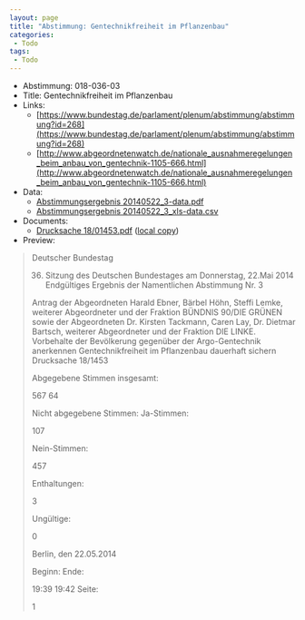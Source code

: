 ```yaml
---
layout: page
title: "Abstimmung: Gentechnikfreiheit im Pflanzenbau"
categories:
 - Todo
tags:
 - Todo
---
```


* Abstimmung: 018-036-03
* Title: Gentechnikfreiheit im Pflanzenbau
* Links: 
    * [https://www.bundestag.de/parlament/plenum/abstimmung/abstimmung?id=268](https://www.bundestag.de/parlament/plenum/abstimmung/abstimmung?id=268)
    * [http://www.abgeordnetenwatch.de/nationale_ausnahmeregelungen_beim_anbau_von_gentechnik-1105-666.html](http://www.abgeordnetenwatch.de/nationale_ausnahmeregelungen_beim_anbau_von_gentechnik-1105-666.html)
* Data: 
    * [Abstimmungsergebnis 20140522_3-data.pdf](/res/abstimmungsliste/20140522_3-data.pdf)
    * [Abstimmungsergebnis 20140522_3_xls-data.csv](/res/abstimmungsliste/analyses/20140522_3_xls-data.csv)
* Documents: 
    * [Drucksache 18/01453.pdf](http://dip21.bundestag.de/dip21/btd/18/014/1801453.pdf) ([local copy](/res/abstimmungsdaten/018-036-03/1801453.pdf))
* Preview: 
> Deutscher Bundestag
> 
> 36. Sitzung des Deutschen Bundestages
> am Donnerstag, 22.Mai 2014
> Endgültiges Ergebnis der Namentlichen Abstimmung Nr. 3
> 
> Antrag der Abgeordneten Harald Ebner, Bärbel Höhn, Steffi Lemke, weiterer Abgeordneter
> und der Fraktion BÜNDNIS 90/DIE GRÜNEN sowie der Abgeordneten Dr. Kirsten
> Tackmann, Caren Lay, Dr. Dietmar Bartsch, weiterer Abgeordneter und der Fraktion DIE
> LINKE.
> Vorbehalte der Bevölkerung gegenüber der Argo-Gentechnik anerkennen Gentechnikfreiheit im Pflanzenbau dauerhaft sichern
> Drucksache 18/1453
> 
> Abgegebene Stimmen insgesamt:
> 
> 567
> 64
> 
> Nicht abgegebene Stimmen:
> Ja-Stimmen:
> 
> 107
> 
> Nein-Stimmen:
> 
> 457
> 
> Enthaltungen:
> 
> 3
> 
> Ungültige:
> 
> 0
> 
> Berlin, den 22.05.2014
> 
> Beginn:
> Ende:
> 
> 19:39
> 19:42
> Seite:
> 
> 1
> 
> 
